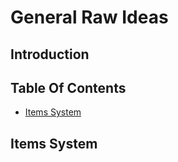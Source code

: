 # General Raw Ideas

## Introduction

## Table Of Contents

- <a href="#items-system"> Items System </a>


## Items System
